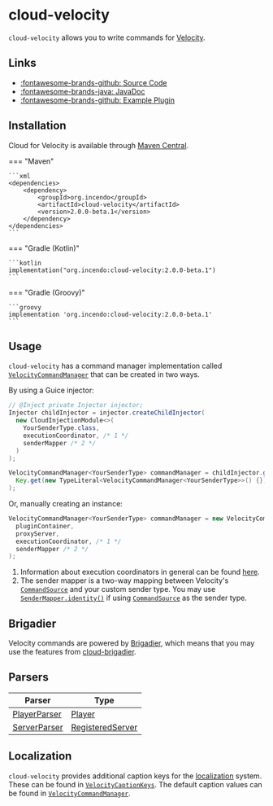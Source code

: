 # cloud-velocity

`cloud-velocity` allows you to write commands for [Velocity](https://papermc.io/software/velocity).

## Links

<div class="grid cards" markdown>

- [:fontawesome-brands-github: Source Code](https://github.com/Incendo/cloud-minecraft/tree/master/cloud-velocity)
- [:fontawesome-brands-java: JavaDoc](https://javadoc.io/doc/org.incendo/cloud-velocity)
- [:fontawesome-brands-github: Example Plugin](https://github.com/Incendo/cloud-minecraft/tree/master/examples/example-velocity)

</div>

## Installation

Cloud for Velocity is available through [Maven Central](https://central.sonatype.com/artifact/org.incendo/cloud-paper).

<!-- prettier-ignore -->
=== "Maven"

    ```xml
    <dependencies>
        <dependency>
            <groupId>org.incendo</groupId>
            <artifactId>cloud-velocity</artifactId>
            <version>2.0.0-beta.1</version>
        </dependency>
    </dependencies>
    ```

=== "Gradle (Kotlin)"

    ```kotlin
    implementation("org.incendo:cloud-velocity:2.0.0-beta.1")
    ```

=== "Gradle (Groovy)"

    ```groovy
    implementation 'org.incendo:cloud-velocity:2.0.0-beta.1'
    ```

## Usage

`cloud-velocity` has a command manager implementation called
[`VelocityCommandManager`](https://javadoc.io/doc/org.incendo/cloud-velocity/latest/org/incendo/cloud/velocity/VelocityCommandManager.html)
that can be created in two ways.

By using a Guice injector:

```java
// @Inject private Injector injector;
Injector childInjector = injector.createChildInjector(
  new CloudInjectionModule<>(
    YourSenderType.class,
    executionCoordinator, /* 1 */
    senderMapper /* 2 */
  )
);

VelocityCommandManager<YourSenderType> commandManager = childInjector.getInstance(
  Key.get(new TypeLiteral<VelocityCommandManager<YourSenderType>>() {})
);
```

Or, manually creating an instance:

```java
VelocityCommandManager<YourSenderType> commandManager = new VelocityCommandManager<>(
  pluginContainer,
  proxyServer,
  executionCoordinator, /* 1 */
  senderMapper /* 2 */
);
```

1. Information about execution coordinators in general can be found
   [here](../core/index.md#execution-coordinators).
2. The sender mapper is a two-way mapping between Velocity's
   [`CommandSource`](https://jd.papermc.io/velocity/3.0.0/com/velocitypowered/api/command/CommandSource.html) and your custom sender type.
   You may use [`SenderMapper.identity()`](<https://javadoc.io/doc/org.incendo/cloud-core/latest/org/incendo/cloud/SenderMapper.html#identity()>)
   if using [`CommandSource`](https://jd.papermc.io/velocity/3.0.0/com/velocitypowered/api/command/CommandSource.html) as the sender type.

## Brigadier

Velocity commands are powered by [Brigadier](https://github.com/mojang/brigadier), which means that you may
use the features from [cloud-brigadier](brigadier.md).

## Parsers

| Parser                                                                                                                       | Type                                                                                                                |
| ---------------------------------------------------------------------------------------------------------------------------- | ------------------------------------------------------------------------------------------------------------------- |
| [PlayerParser](https://javadoc.io/doc/org.incendo/cloud-velocity/latest/org/incendo/cloud/velocity/parser/PlayerParser.html) | [Player](https://jd.papermc.io/velocity/3.0.0/com/velocitypowered/api/proxy/Player.html)                            |
| [ServerParser](https://javadoc.io/doc/org.incendo/cloud-velocity/latest/org/incendo/cloud/velocity/parser/ServerParser.html) | [RegisteredServer](https://jd.papermc.io/velocity/3.0.0/com/velocitypowered/api/proxy/server/RegisteredServer.html) |

## Localization

`cloud-velocity` provides additional caption keys for the [localization](../localization/index.md) system.
These can be found in
[`VelocityCaptionKeys`](https://javadoc.io/doc/org.incendo/cloud-velocity/latest/org/incendo/cloud/velocity/VelocityCaptionKeys.html).
The default caption values can be found in
[`VelocityCommandManager`](https://javadoc.io/doc/org.incendo/cloud-velocity/latest/org/incendo/cloud/velocity/VelocityCommandManager.html).
